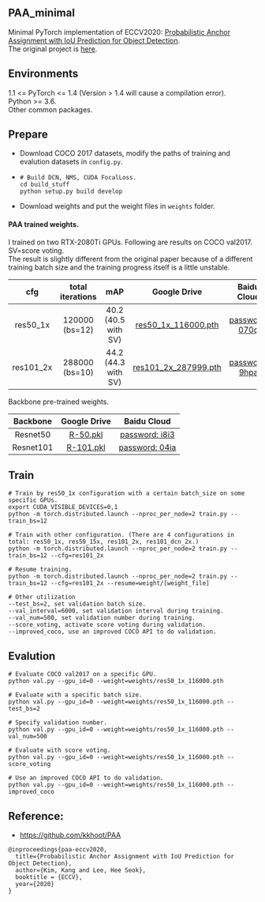## PAA_minimal
Minimal PyTorch implementation of ECCV2020: [Probabilistic Anchor Assignment with IoU Prediction for Object Detection](https://arxiv.org/abs/2007.08103).  
The original project is [here](https://github.com/kkhoot/PAA).  

## Environments  
1.1 <= PyTorch <= 1.4 (Version > 1.4 will cause a compilation error).  
Python >= 3.6.   
Other common packages.  

## Prepare
- Download COCO 2017 datasets, modify the paths of training and evalution datasets in `config.py`. 
- ```
  # Build DCN, NMS, CUDA FocalLoss.
  cd build_stuff
  python setup.py build develop
  ```

- Download weights and put the weight files in `weights` folder.  

#### PAA trained weights.  
I trained on two RTX-2080Ti GPUs. Following are results on COCO val2017. SV=score voting.  
The result is slightly different from the original paper because of a different training batch size and the training progress itself is a little unstable.  

|cfg        |total iterations| mAP                 | Google Drive                                                                                              |Baidu Cloud                                                       |
|:---------:|:--------------:|:-------------------:|:---------------------------------------------------------------------------------------------------------:|:----------------------------------------------------------------:|
|res50_1x   |120000 (bs=12)  |40.2 (40.5 with SV)  | [res50_1x_116000.pth](https://drive.google.com/file/d/1lePvujaE42xHXXN-pxIveHiE8bEt7Azg/view?usp=sharing) |[password: 070q](https://pan.baidu.com/s/1Pl9vDFL77UfQhF7-Z4v0uw) |
|res101_2x  |288000 (bs=10)  |44.2 (44.3 with SV)  | [res101_2x_287999.pth](https://drive.google.com/file/d/1n4hPtklHm2VK4eeFePT1peEJNdBzDopN/view?usp=sharing)|[password: 9hpa](https://pan.baidu.com/s/14kRXt6iNOMs3T647WEGCjw) |

Backbone pre-trained weights.  

| Backbone  | Google Drive                                                                                    |Baidu Cloud                                                        |
|:---------:|:-----------------------------------------------------------------------------------------------:|:-----------------------------------------------------------------:|
| Resnet50  | [R-50.pkl](https://drive.google.com/file/d/1hIhYjTRzA7qnslwkiBmPFttQURto6VeC/view?usp=sharing)  | [password: i8i3](https://pan.baidu.com/s/1MeTs6Ml4h4dc4Xue3RZdZQ) |
| Resnet101 | [R-101.pkl](https://drive.google.com/file/d/1ZBPXe5n5dLfHjCUn1G6Z91TQFM4kBO_y/view?usp=sharing) | [password: 04ia](https://pan.baidu.com/s/1BACQ3XT2k4Qaa0yC80USpA) |


## Train

```
# Train by res50_1x configuration with a certain batch_size on some specific GPUs.
export CUDA_VISIBLE_DEVICES=0,1
python -m torch.distributed.launch --nproc_per_node=2 train.py --train_bs=12

# Train with other configuration. (There are 4 configurations in total: res50_1x, res50_15x, res101_2x, res101_dcn_2x.)
python -m torch.distributed.launch --nproc_per_node=2 train.py --train_bs=12 --cfg=res101_2x

# Resume training.
python -m torch.distributed.launch --nproc_per_node=2 train.py --train_bs=12 --cfg=res101_2x --resume=weight/[weight_file]

# Other utilization 
--test_bs=2, set validation batch size.
--val_interval=6000, set validation interval during training.
--val_num=500, set validation number during training.
--score_voting, activate score voting during validation.
--improved_coco, use an improved COCO API to do validation.
```


## Evalution
```
# Evaluate COCO val2017 on a specific GPU.
python val.py --gpu_id=0 --weight=weights/res50_1x_116000.pth

# Evaluate with a specific batch size.
python val.py --gpu_id=0 --weight=weights/res50_1x_116000.pth --test_bs=2

# Specify validation number.
python val.py --gpu_id=0 --weight=weights/res50_1x_116000.pth --val_num=500

# Evaluate with score voting.
python val.py --gpu_id=0 --weight=weights/res50_1x_116000.pth --score_voting

# Use an improved COCO API to do validation.
python val.py --gpu_id=0 --weight=weights/res50_1x_116000.pth --improved_coco
```

## Reference:
- https://github.com/kkhoot/PAA
```
@inproceedings{paa-eccv2020,
  title={Probabilistic Anchor Assignment with IoU Prediction for Object Detection},
  author={Kim, Kang and Lee, Hee Seok},
  booktitle = {ECCV},
  year={2020}
}
```
